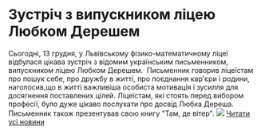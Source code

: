 # Зустріч з випускником ліцею Любком Дерешем
Сьогодні, 13 грудня, у Львівському фізико-математичному ліцеї відбулася цікава зустріч з відомим українським письменником, випускником ліцею Любком Дерешем.  Письменник говорив ліцеїстам про пошук себе, про дружбу в житті, про поєднання кар'єри і родини, наголосив,що в житті важливіша особиста мотивація і зусилля для досягнення поставлених цілей. Ліцеїстам, які стоять перед вибором професії, було дуже цікаво послухати про досвід Любка Дереша. Письменник також презентував свою книгу "Там, де вітер".
![](/images/зустріч-з-випускником-ліцею-любком-дерешем/любко-дереш.jpg)
[Читати усі новини](/news)

